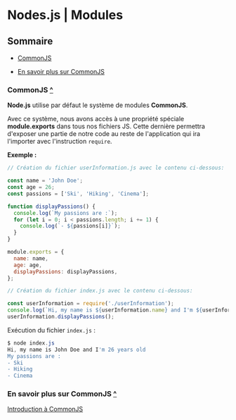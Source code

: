 # Nodes.js | Modules

## Sommaire

- [CommonJS](#commonjs)

- [En savoir plus sur CommonJS](#en-savoir-plus-sur-commonjs)

### CommonJS [^](#sommaire)

**Node.js** utilise par défaut le système de modules **CommonJS**.

Avec ce système, nous avons accès à une propriété spéciale **module.exports** dans tous nos fichiers JS. Cette dernière permettra d'exposer une partie de notre code au reste de l'application qui ira l'importer avec l'instruction `require`.

**Exemple :**

```javascript
// Création du fichier userInformation.js avec le contenu ci-dessous: 

const name = 'John Doe';
const age = 26;
const passions = ['Ski', 'Hiking', 'Cinema'];

function displayPassions() {
  console.log(`My passions are :`);
  for (let i = 0; i < passions.length; i += 1) {
    console.log(`- ${passions[i]}`);
  }
}

module.exports = {
  name: name,
  age: age,
  displayPassions: displayPassions,
};
```

```javascript
// Création du fichier index.js avec le contenu ci-dessous: 

const userInformation = require('./userInformation');
console.log(`Hi, my name is ${userInformation.name} and I'm ${userInformation.age} years old`);
userInformation.displayPassions();
```

Exécution du fichier `index.js` :

```powershell
$ node index.js
Hi, my name is John Doe and I'm 26 years old
My passions are :
- Ski
- Hiking
- Cinema
```

### En savoir plus sur CommonJS [^](#sommaire)

[Introduction à CommonJS](https://flaviocopes.com/commonjs/)